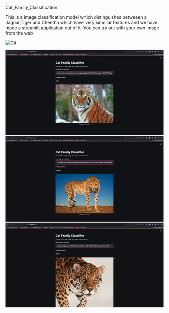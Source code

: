  Cat_Family_Classification
 
 This is a Image classification model which distinguishes betweeen a Jaguar,Tiger and Cheetha which have very simnilar features and we have made a streamlit application out of it. You can try out with your own image from the web
 
   
   ![Git](https://user-images.githubusercontent.com/42889933/120938414-36ff7100-c730-11eb-8df1-e6d2b6c4c231.gif)


 <img src="assests/Tiger.png"> <img src="assests/Cheetha.png">  <img src="assests/Jaguar.png"> 

 
 
   
